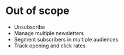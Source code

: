 # Out of scope

- Unsubscribe
- Manage multiple newsletters
- Segment subscribers in multiple audiences
- Track opening and click rates
